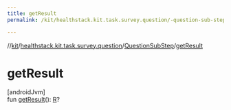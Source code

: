 ```yaml
---
title: getResult
permalink: /kit/healthstack.kit.task.survey.question/-question-sub-step/get-result.html

---
```

//[kit](/kit.html)/[healthstack.kit.task.survey.question](../index.html)/[QuestionSubStep](index.html)/[getResult](get-result.html)



# getResult



[androidJvm]\
fun [getResult](get-result.html)(): [R](index.html)?




